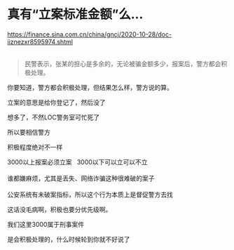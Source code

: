 # 真有“立案标准金额”么...


https://finance.sina.com.cn/china/gncj/2020-10-28/doc-iiznezxr8595974.shtml<br />
<br /><div class="quote"><blockquote>民警表示，张某的担心是多余的，无论被骗金额多少，报案后，警方都会积极处理。</blockquote></div>

你要知道，警方都会积极处理，但结果怎么样，警方说的算。

立案的意思是给你登记了，然后没了

想多了，不然LOC警务室可忙死了

所以要相信警方

积极程度绝对不一样<img id="aimg_yh0Gz" onclick="zoom(this, this.src, 0, 0, 0)" class="zoom" src="https://cdn.jsdelivr.net/gh/hishis/forum-master/public/images/patch.gif" onmouseover="img_onmouseoverfunc(this)" onload="thumbImg(this)" border="0" alt="" />

3000以上报案必须立案&nbsp; &nbsp;3000以下可以立可以不立&nbsp;&nbsp;<br />
<br />
谁都嫌麻烦，尤其是丢失、网络诈骗这种很难破的案子<br />
<br />
公安系统有未破案指标，所以这个行为本质上是督促警方去找

这话没毛病啊，积极也要分优先级啊。

我们这里3000属于刑事案件<img id="aimg_hVo4V" onclick="zoom(this, this.src, 0, 0, 0)" class="zoom" src="https://cdn.jsdelivr.net/gh/hishis/forum-master/public/images/patch.gif" onmouseover="img_onmouseoverfunc(this)" onload="thumbImg(this)" border="0" alt="" />

是会积极处理的，什么时候轮到你就不好说了

